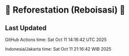 
# 🌳 Reforestation (Reboisasi) 🌲

## Last Updated

GitHub Actions time: Sat Oct 11 14:16:42 UTC 2025

Indonesia/Jakarta time: Sat Oct 11 21:16:42 WIB 2025
